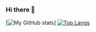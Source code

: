 ### Hi there 👋

<!--
**ana-liebert/ana-liebert** is a ✨ _special_ ✨ repository because its `README.md` (this file) appears on your GitHub profile.

Here are some ideas to get you started:

- 🔭 I’m currently working on ...
- 🌱 I’m currently learning ...
- 👯 I’m looking to collaborate on ...
- 🤔 I’m looking for help with ...
- 💬 Ask me about ...
- 📫 How to reach me: ...
- 😄 Pronouns: ...
- ⚡ Fun fact: ...
-->

[![My GitHub stats](https://github-readme-stats.vercel.app/api?username=ana-liebert&show_icons=true&theme=radical)]
[![Top Langs](https://github-readme-stats.vercel.app/api/top-langs/?username=ana-liebert&layout=compact)](https://github.com/ana-liebert/github-readme-stats)
